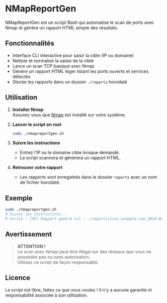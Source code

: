 # NMapReportGen

NMapReportGen est un script Bash qui automatise le scan de ports avec Nmap et génère un rapport HTML simple des résultats.

## Fonctionnalités

- Interface CLI interactive pour saisir la cible (IP ou domaine)
- Nettoie et normalise la saisie de la cible
- Lance un scan TCP basique avec Nmap
- Génère un rapport HTML léger listant les ports ouverts et services détectés
- Stocke les rapports dans un dossier `./reports` horodaté

## Utilisation

1. **Installer Nmap**  
    Assurez-vous que [Nmap](https://nmap.org/) est installé sur votre système.

2. **Lancer le script en root**  
    ```bash
    sudo ./nmapreportgen.sh
    ```

3. **Suivre les instructions**  
    - Entrez l’IP ou le domaine cible lorsque demandé.
    - Le script scannera et générera un rapport HTML.

4. **Retrouver votre rapport**  
    - Les rapports sont enregistrés dans le dossier `reports` avec un nom de fichier horodaté.

## Exemple

```bash
sudo ./nmapreportgen.sh
# Suivez les instructions...
# Sortie : [OK] Rapport généré ici : ./reports/scan_example.com_2024-06-01_12-00-00.html
```

## Avertissement

> **ATTENTION !**  
> Le scan avec Nmap peut être illégal sur des réseaux que vous ne possédez pas ou sans autorisation.  
> Utilisez ce script de façon responsable.

## Licence

Le script est libre, faites ce que vous voulez ! Il n'y a aucune garantie ni responsabilité associée à son utilisation.